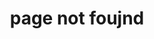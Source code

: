 ---
title: "page not foujnd"
layout: single
excerpt: "page not found. your pixels are in another convas"
sitemap: false
permalink: /404.html
---